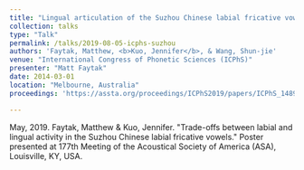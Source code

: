 ```yaml
---
title: "Lingual articulation of the Suzhou Chinese labial fricative vowels"
collection: talks
type: "Talk"
permalink: /talks/2019-08-05-icphs-suzhou
authors: 'Faytak, Matthew, <b>Kuo, Jennifer</b>, & Wang, Shun-jie'
venue: "International Congress of Phonetic Sciences (ICPhS)"
presenter: "Matt Faytak"
date: 2014-03-01
location: "Melbourne, Australia"
proceedings: 'https://assta.org/proceedings/ICPhS2019/papers/ICPhS_1489.pdf'

---
```

May, 2019. Faytak, Matthew & Kuo, Jennifer. "Trade-offs between labial and lingual activity in the Suzhou Chinese labial fricative vowels." Poster presented at 177th Meeting of the Acoustical Society of America (ASA), Louisville, KY, USA.
